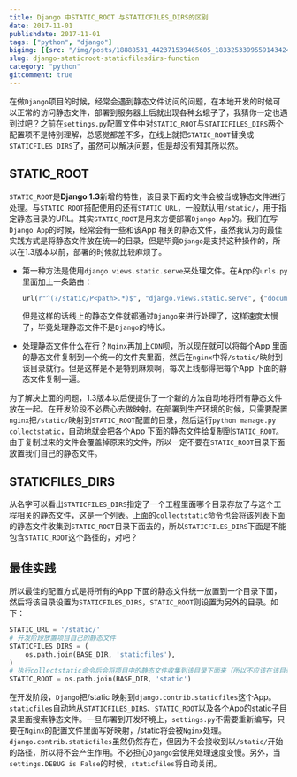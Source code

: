 ```yaml
---
title: Django 中STATIC_ROOT 与STATICFILES_DIRS的区别
date: 2017-11-01
publishdate: 2017-11-01
tags: ["python", "django"]
bigimg: [{src: "/img/posts/18888531_442371539465605_1833253399559143424_n.jpg", desc: "乌镇水乡@杭州 JUNE 1,2017"}]
slug: django-staticroot-staticfilesdirs-function
category: "python"
gitcomment: true
---
```


在做`Django`项目的时候，经常会遇到静态文件访问的问题，在本地开发的时候可以正常的访问静态文件，部署到服务器上后就出现各种幺蛾子了，我猜你一定也遇到过吧？之前在`settings.py`配置文件中对`STATIC_ROOT`与`STATICFILES_DIRS`两个配置项不是特别理解，总感觉都差不多，在线上就把`STATIC_ROOT`替换成`STATICFILES_DIRS`了，虽然可以解决问题，但是却没有知其所以然。

<!--more-->

## STATIC_ROOT
`STATIC_ROOT`是**Django 1.3**新增的特性，该目录下面的文件会被当成静态文件进行处理。与`STATIC_ROOT`搭配使用的还有`STATIC_URL`，一般默认用`/static/`，用于指定静态目录的URL。其实`STATIC_ROOT`是用来方便部署`Django App`的。我们在写`Django App`的时候，经常会有一些和该App 相关的静态文件，虽然我认为的最佳实践方式是将静态文件放在统一的目录，但是毕竟`Django`是支持这种操作的，所以在1.3版本以前，部署的时候就比较麻烦了。

* 第一种方法是使用`django.views.static.serve`来处理文件。在App的`urls.py`里面加上一条路由：
    ```python
    url(r"^(?/static/P<path>.*)$", "django.views.static.serve", {"document_root" : "/path/to/project/app/static/"})
    ```
    但是这样的话线上的静态文件就都通过`Django`来进行处理了，这样速度太慢了，毕竟处理静态文件不是`Django`的特长。

* 处理静态文件什么在行？`Nginx`再加上`CDN`呗，所以现在就可以将每个App 里面的静态文件复制到一个统一的文件夹里面，然后在`nginx`中将`/static/`映射到该目录就行。但是这样是不是特别麻烦啊，每次上线都得把每个App 下面的静态文件复制一遍。

为了解决上面的问题，1.3版本以后便提供了一个新的方法自动地将所有静态文件放在一起。在开发阶段不必费心去做映射。在部署到生产环境的时候，只需要配置`nginx`把`/static/`映射到`STATIC_ROOT`配置的目录，然后运行`python manage.py collectstatic`，自动地就会把各个App 下面的静态文件给复制到`STATIC_ROOT`。由于复制过来的文件会覆盖掉原来的文件，所以一定不要在`STATIC_ROOT`目录下面放置我们自己的静态文件。

## STATICFILES_DIRS
从名字可以看出`STATICFILES_DIRS`指定了一个工程里面哪个目录存放了与这个工程相关的静态文件，这是一个列表。上面的`collectstatic`命令也会将该列表下面的静态文件收集到`STATIC_ROOT`目录下面去的，所以`STATICFILES_DIRS`下面是不能包含`STATIC_ROOT`这个路径的，对吧？


## 最佳实践
所以最佳的配置方式是将所有的App 下面的静态文件统一放置到一个目录下面，然后将该目录设置为`STATICFILES_DIRS`，`STATIC_ROOT`则设置为另外的目录。如下：
```python
STATIC_URL = '/static/'
# 开发阶段放置项目自己的静态文件
STATICFILES_DIRS = (
    os.path.join(BASE_DIR, 'staticfiles'),
)
# 执行collectstatic命令后会将项目中的静态文件收集到该目录下面来（所以不应该在该目录下面放置自己的一些静态文件，因为会覆盖掉）
STATIC_ROOT = os.path.join(BASE_DIR, 'static')
```

在开发阶段，`Django`把/static 映射到`django.contrib.staticfiles`这个App。`staticfiles`自动地从`STATICFILES_DIRS`、`STATIC_ROOT`以及各个App的static子目录里面搜索静态文件。一旦布署到开发环境上，`settings.py`不需要重新编写，只要在`Nginx`的配置文件里面写好映射，/static将会被`Nginx`处理。`django.contrib.staticfiles`虽然仍然存在，但因为不会接收到以`/static/`开始的路径，所以将不会产生作用。不必担心`Django`会使用处理速度变慢。另外，当`settings.DEBUG is False`的时候，`staticfiles`将自动关闭。






